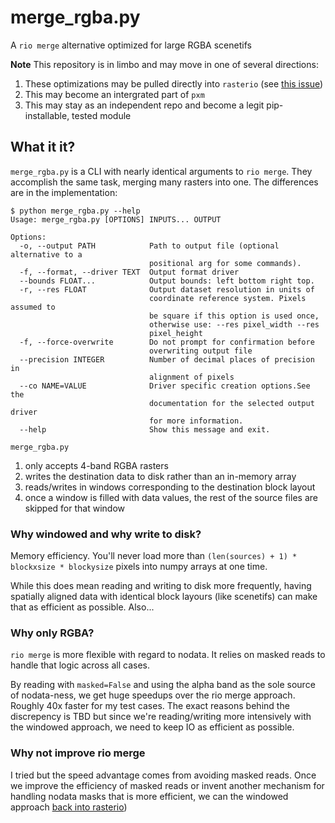 # merge_rgba.py

A `rio merge` alternative optimized for large RGBA scenetifs

**Note**
This repository is in limbo and may move in one of several directions:
1. These optimizations may be pulled directly into `rasterio` (see [this issue](https://github.com/mapbox/rasterio/issues/507))
2. This may become an intergrated part of `pxm`
3. This may stay as an independent repo and become a legit pip-installable, tested module

## What it it?

`merge_rgba.py` is a CLI with nearly identical arguments to `rio merge`. They accomplish the same task, merging many rasters into one. The differences are in the implementation:

```
$ python merge_rgba.py --help
Usage: merge_rgba.py [OPTIONS] INPUTS... OUTPUT

Options:
  -o, --output PATH            Path to output file (optional alternative to a
                               positional arg for some commands).
  -f, --format, --driver TEXT  Output format driver
  --bounds FLOAT...            Output bounds: left bottom right top.
  -r, --res FLOAT              Output dataset resolution in units of
                               coordinate reference system. Pixels assumed to
                               be square if this option is used once,
                               otherwise use: --res pixel_width --res
                               pixel_height
  -f, --force-overwrite        Do not prompt for confirmation before
                               overwriting output file
  --precision INTEGER          Number of decimal places of precision in
                               alignment of pixels
  --co NAME=VALUE              Driver specific creation options.See the
                               documentation for the selected output driver
                               for more information.
  --help                       Show this message and exit.
```

`merge_rgba.py`
1. only accepts 4-band RGBA rasters
2. writes the destination data to disk rather than an in-memory array
3. reads/writes in windows corresponding to the destination block layout
4. once a window is filled with data values, the rest of the source files are skipped for that window

### Why windowed and why write to disk? 

Memory efficiency. You'll never load more than `(len(sources) + 1) * blockxsize * blockysize` pixels into numpy arrays at one time. 

While this does mean reading and writing to disk more frequently, having spatially aligned data with identical block layours (like scenetifs) can make that as efficient as possible. Also...

### Why only RGBA?

`rio merge` is more flexible with regard to nodata. It relies on masked reads to handle that logic across all cases. 

By reading with `masked=False` and using the alpha band as the sole source of nodata-ness, we get huge speedups over the rio merge approach. Roughly 40x faster for my test cases. The exact reasons behind the discrepency is TBD but since we're reading/writing more intensively with the windowed approach, we need to keep IO as efficient as possible.

### Why not improve rio merge

I tried but the speed advantage comes from avoiding masked reads. Once we improve the efficiency of masked reads or invent another mechanism for handling nodata masks that is more efficient, we can the windowed approach [back into rasterio](https://github.com/mapbox/rasterio/issues/507))
